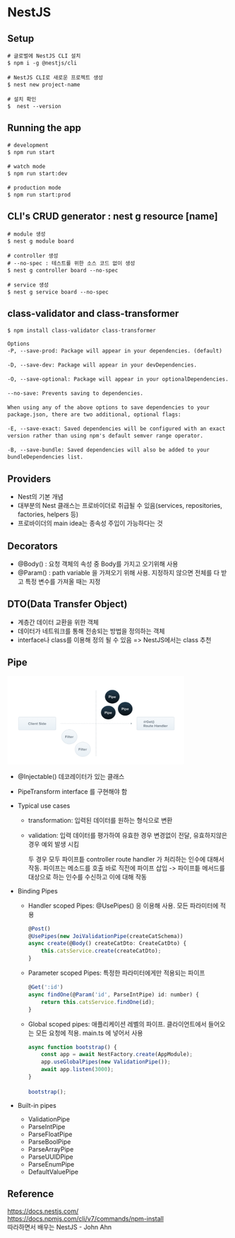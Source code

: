 # NestJS
## Setup

```
# 글로벌에 NestJS CLI 설치 
$ npm i -g @nestjs/cli

# NestJS CLI로 새로운 프로젝트 생성
$ nest new project-name

# 설치 확인
$  nest --version
```

## Running the app
```
# development
$ npm run start

# watch mode
$ npm run start:dev

# production mode
$ npm run start:prod
```

## CLI's CRUD generator :  nest g resource [name]
```
# module 생성
$ nest g module board

# controller 생성
# --no-spec : 테스트를 위한 소스 코드 없이 생성 
$ nest g controller board --no-spec

# service 생성
$ nest g service board --no-spec

```

## class-validator and class-transformer
```
$ npm install class-validator class-transformer 
```
    Options
    -P, --save-prod: Package will appear in your dependencies. (default) 

    -D, --save-dev: Package will appear in your devDependencies.

    -O, --save-optional: Package will appear in your optionalDependencies.

    --no-save: Prevents saving to dependencies.

    When using any of the above options to save dependencies to your package.json, there are two additional, optional flags:

    -E, --save-exact: Saved dependencies will be configured with an exact version rather than using npm's default semver range operator.

    -B, --save-bundle: Saved dependencies will also be added to your bundleDependencies list.

## Providers
- Nest의 기본 개념
- 대부분의 Nest 클래스는 프로바이더로 취급될 수 있음(services, repositories, factories, helpers 등)
- 프로바이더의 main idea는 종속성 주입이 가능하다는 것


## Decorators
- @Body() : 요청 객체의 속성 중 Body를 가지고 오기위해 사용
- @Param() : path variable 을 가져오기 위해 사용. 지정하지 않으면 전체를 다 받고 특정 변수를 가져올 때는 지정

## DTO(Data Transfer Object)
- 계층간 데이터 교환을 위한 객체
- 데이터가 네트워크를 통해 전송되는 방법을 정의하는 객체
- interface나 class를 이용해 정의 될 수 있음 => NestJS에서는 class 추천 

## Pipe  

<img src="img/pipe.PNG" alt="Pipe" width="400" height="200"/>

- @Injectable() 데코레이터가 있는 클래스
- PipeTransform interface 를 구현해야 함
- Typical use cases

  - transformation: 입력된 데이터를 원하는 형식으로 변환
  - validation: 입력 데이터를 평가하여 유효한 경우 변경없이 전달, 유효하지않은 경우 예외 발생 시킴
    
    두 경우 모두 파이프틑 controller route handler 가 처리하는 인수에 대해서 작동. 
    파이프는 메소드를 호출 바로 직전에 파이프 삽입 -> 파이프틑 메서드를 대상으로 하는 인수를 수신하고 이에 대해 작동

- Binding Pipes
  - Handler scoped Pipes: @UsePipes() 응 이용해 사용. 모든 파라미터에 적용
    ```javascript
    @Post()
    @UsePipes(new JoiValidationPipe(createCatSchema))
    async create(@Body() createCatDto: CreateCatDto) {
        this.catsService.create(createCatDto);
    }
    ```

  - Parameter scoped Pipes: 특정한 파라미터에게만 적용되는 파이프
    ```javascript
    @Get(':id')
    async findOne(@Param('id', ParseIntPipe) id: number) {
        return this.catsService.findOne(id);
    }
    ```

  - Global scoped pipes: 애플리케이션 레벨의 파이프. 클라이언트에서 들어오는 모든 요청에 적용. main.ts 에 넣어서 사용
    ```javascript
    async function bootstrap() {
        const app = await NestFactory.create(AppModule);
        app.useGlobalPipes(new ValidationPipe());
        await app.listen(3000); 
    }

    bootstrap();
    ```

- Built-in pipes
  - ValidationPipe
  - ParseIntPipe
  - ParseFloatPipe
  - ParseBoolPipe
  - ParseArrayPipe
  - ParseUUIDPipe
  - ParseEnumPipe
  - DefaultValuePipe


## 

## Reference
https://docs.nestjs.com/  
https://docs.npmjs.com/cli/v7/commands/npm-install  
따라하면서 배우는 NestJS - John Ahn

